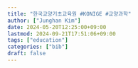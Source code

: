 ```yaml
---
title: "한국교양기초교육원 #KONIGE #교양과학"
author: ["Junghan Kim"]
date: 2024-05-20T12:25:00+09:00
lastmod: 2024-09-21T17:51:06+09:00
tags: ["education"]
categories: ["bib"]
draft: false
---
```

